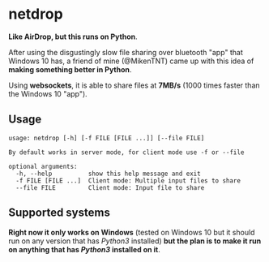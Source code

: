 # netdrop
**Like AirDrop, but this runs on Python**.

After using the disgustingly slow file sharing over bluetooth "app" that Windows 10 has, a friend of mine (@MikenTNT) came up with this idea of **making something better in Python**.

Using **websockets**, it is able to share files at **7MB/s** (1000 times faster than the Windows 10 "app").

## Usage
```
usage: netdrop [-h] [-f FILE [FILE ...]] [--file FILE]

By default works in server mode, for client mode use -f or --file

optional arguments:
  -h, --help          show this help message and exit
  -f FILE [FILE ...]  Client mode: Multiple input files to share
  --file FILE         Client mode: Input file to share
```

## Supported systems

**Right now it only works on Windows** (tested on Windows 10 but it should run on any version that has *Python3* installed) **but the plan is to make it run on anything that has *Python3* installed on it**.

